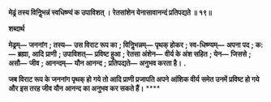 **मेढ्रं तस्य विनिॢभन्नं स्वधिष्ण्यं क उपाविशत् ।** **रेतसांशेन येनासावानन्दं प्रतिपद्यते ॥ १९॥** 

**शब्दार्थ** 

**मेढ्रम्—** **जननांग** **; तस्य—** **उस विराट रूप का** **; विनिॢभन्नम्—** **पृथक् होकर** **; स्व-धिष्ण्यम्—** **अपना पद** **; क:—** **ब्रह्मा, आदि** **प्राणी** **; उपाविशत्—** **प्रविष्ट हुआ** **; रेतसा अंशेन—** **वीर्य के अंश सहित** **; येन—** **जिससे** **; असौ—** **जीव** **; आनन्दम्—** **यौन आनन्द** **;** **प्रतिपद्यते—** **अनुभव करता है।** **.** 

**जब विराट रूप के जननांग पृथक् हो गये तो आदि प्राणी प्रजापति अपने आंशिक वीर्य** **समेत उनमें प्रविष्ट हो गये और इस तरह जीव यौन आनन्द का अनुभव कर सकते हैं।** **** 